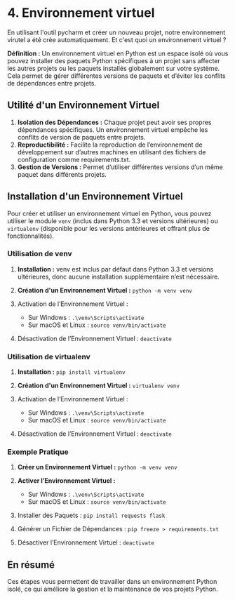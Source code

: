 # 4. Environnement virtuel

En utilisant l'outil pycharm et créer un nouveau projet, notre environnement virutel a été crée automatiquement. Et c'est quoi un environnement virtuel ? 

**Définition :** Un environnement virtuel en Python est un espace isolé où vous pouvez installer des paquets Python spécifiques à un projet sans affecter les autres projets ou les paquets installés globalement sur votre système. Cela permet de gérer différentes versions de paquets et d’éviter les conflits de dépendances entre projets.

## Utilité d'un Environnement Virtuel

1. **Isolation des Dépendances :** Chaque projet peut avoir ses propres dépendances spécifiques. Un environnement virtuel empêche les conflits de version de paquets entre projets.
2. **Reproductibilité :** Facilite la reproduction de l’environnement de développement sur d’autres machines en utilisant des fichiers de configuration comme requirements.txt.
3. **Gestion de Versions :** Permet d’utiliser différentes versions d’un même paquet dans différents projets.

## Installation d'un Environnement Virtuel
Pour créer et utiliser un environnement virtuel en Python, vous pouvez utiliser le module `venv` (inclus dans Python 3.3 et versions ultérieures) ou `virtualenv` (disponible pour les versions antérieures et offrant plus de fonctionnalités).

### Utilisation de venv

1. **Installation :** venv est inclus par défaut dans Python 3.3 et versions ultérieures, donc aucune installation supplémentaire n’est nécessaire.

2. **Création d'un Environnement Virtuel :**
`python -m venv venv`

3. Activation de l’Environnement Virtuel :
    - Sur Windows :
    `.\venv\Scripts\activate`
    - Sur macOS et Linux :
    `source venv/bin/activate`

4. Désactivation de l’Environnement Virtuel :
   `deactivate`

### Utilisation de virtualenv
1. **Installation :** 
`pip install virtualenv`

2. **Création d'un Environnement Virtuel :**
`virtualenv venv`

1. Activation de l’Environnement Virtuel :
    - Sur Windows :
    `.\venv\Scripts\activate`
    - Sur macOS et Linux :
    `source venv/bin/activate`

2. Désactivation de l’Environnement Virtuel :
   `deactivate`

### Exemple Pratique
1. **Créer un Environnement Virtuel :** 
`python -m venv venv`

2. **Activer l’Environnement Virtuel :**
    - Sur Windows :
    `.\venv\Scripts\activate`
    - Sur macOS et Linux :
    `source venv/bin/activate`

3. Installer des Paquets :
   `pip install requests flask`

4. Générer un Fichier de Dépendances :
   `pip freeze > requirements.txt`

5. Désactiver l’Environnement Virtuel :
   `deactivate`

## En résumé
Ces étapes vous permettent de travailler dans un environnement Python isolé, ce qui améliore la gestion et la maintenance de vos projets Python.